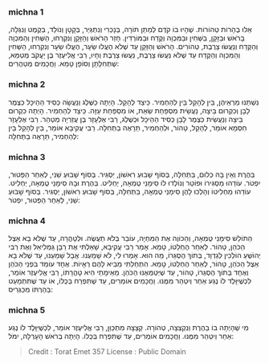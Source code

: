 
### michna 1
אֵלּוּ בֶהָרוֹת טְהוֹרוֹת. שֶׁהָיוּ בוֹ קֹדֶם לְמַתַּן תּוֹרָה, בְּנָכְרִי וְנִתְגַּיֵּר, בְּקָטָן וְנוֹלַד, בְּקֶמֶט וְנִגְלָה, בָּרֹאשׁ וּבַזָּקָן, בַּשְּׁחִין וּבַמִּכְוָה וְקֶדַח וּבַמּוֹרְדִין. חָזַר הָרֹאשׁ וְהַזָּקָן וְנִקְרְחוּ, הַשְּׁחִין וְהַמִּכְוָה וְהַקֶּדַח וְנַעֲשׂוּ צָרֶבֶת, טְהוֹרִים. הָרֹאשׁ וְהַזָּקָן עַד שֶׁלֹּא הֶעֱלוּ שֵׂעָר, הֶעֱלוּ שֵׂעָר וְנִקְרְחוּ, הַשְּׁחִין וְהַמִּכְוָה וְהַקֶּדַח עַד שֶׁלֹּא נַעֲשׂוּ צָרֶבֶת, נַעֲשׂוּ צָרֶבֶת וְחָיוּ, רַבִּי אֱלִיעֶזֶר בֶּן יַעֲקֹב מְטַמֵּא, שֶׁתְּחִלָּתָן וְסוֹפָן טָמֵא. וַחֲכָמִים מְטַהֲרִים: 

### michna 2
נִשְׁתַּנּוּ מַרְאֵיהֶן, בֵּין לְהָקֵל בֵּין לְהַחְמִיר. כֵּיצַד לְהָקֵל. הָיְתָה כַשֶּׁלֶג וְנַעֲשָׂה כְסִיד הַהֵיכָל כְּצֶמֶר לָבָן וְכִקְרוּם בֵּיצָה, נַעֲשֵׂית מִסְפַּחַת שְׂאֵת, אוֹ מִסְפַּחַת עַזָּה. כֵּיצַד לְהַחְמִיר. הָיְתָה כִקְרוּם בֵּיצָה וְנַעֲשֵׂית כְּצֶמֶר לָבָן כְּסִיד הַהֵיכָל וּכְשֶׁלֶג, רַבִּי אֶלְעָזָר בֶּן עֲזַרְיָה מְטַהֵר. רַבִּי אֶלְעָזָר חִסְמָא אוֹמֵר, לְהָקֵל, טָהוֹר, וּלְהַחְמִיר, תֵּרָאֶה בַתְּחִלָּה. רַבִּי עֲקִיבָא אוֹמֵר, בֵּין לְהָקֵל בֵּין לְהַחְמִיר, תֵּרָאֶה בַתְּחִלָּה: 

### michna 3
בַּהֶרֶת וְאֵין בָּהּ כְּלוּם, בַּתְּחִלָּה, בְּסוֹף שָׁבוּעַ רִאשׁוֹן, יַסְגִּיר. בְּסוֹף שָׁבוּעַ שֵׁנִי, לְאַחַר הַפְּטוּר, יִפְטֹר. עוֹדֵהוּ מַסְגִּירוֹ וּפוֹטֵר וְנוֹלְדוּ לוֹ סִימָנֵי טֻמְאָה, יַחְלִיט. בַּהֶרֶת וּבָהּ סִימָנֵי טֻמְאָה, יַחְלִיט. עוֹדֵהוּ מַחְלִיטוֹ וְהָלְכוּ לָהֶן סִימָנֵי טֻמְאָה, בַּתְּחִלָּה, בְּסוֹף שָׁבוּעַ רִאשׁוֹן, יַסְגִּיר. בְּסוֹף שָׁבוּעַ שֵׁנִי, לְאַחַר הַפְּטוּר, יִפְטֹר: 

### michna 4
הַתּוֹלֵשׁ סִימָנֵי טֻמְאָה, וְהַכּוֹוֶה אֶת הַמִּחְיָה, עוֹבֵר בְּלֹא תַעֲשֶׂה. וּלְטָהֳרָה, עַד שֶׁלֹּא בָא אֵצֶל הַכֹּהֵן, טָהוֹר. לְאַחַר הֶחְלֵטוֹ, טָמֵא. אָמַר רַבִּי עֲקִיבָא, שָׁאַלְתִּי אֶת רַבָּן גַּמְלִיאֵל וְאֶת רַבִּי יְהוֹשֻׁעַ הוֹלְכִין לְגַדְוָד, בְּתוֹךְ הֶסְגֵּרוֹ, מַה הוּא. אָמְרוּ לִי, לֹא שָׁמַעְנוּ. אֲבָל שָׁמַעְנוּ, עַד שֶׁלֹּא בָא אֵצֶל הַכֹּהֵן, טָהוֹר, לְאַחַר הֶחְלֵטוֹ, טָמֵא. הִתְחַלְתִּי מֵבִיא לָהֶם רְאָיוֹת. אֶחָד עוֹמֵד בִּפְנֵי הַכֹּהֵן וְאֶחָד בְּתוֹךְ הֶסְגֵּרוֹ, טָהוֹר, עַד שֶׁיְּטַמְּאֶנּוּ הַכֹּהֵן. מֵאֵימָתַי הִיא טָהֳרָתוֹ, רַבִּי אֱלִיעֶזֶר אוֹמֵר, לִכְשֶׁיִּוָּלֶד לוֹ נֶגַע אַחֵר וְיִטְהַר מִמֶּנּוּ. וַחֲכָמִים אוֹמְרִים, עַד שֶׁתִּפְרַח בְּכֻלּוֹ, אוֹ עַד שֶׁתִּתְמַעֵט בַּהַרְתּוֹ מִכַּגְּרִיס: 

### michna 5
מִי שֶׁהָיְתָה בוֹ בַהֶרֶת וְנִקְצְצָה, טְהוֹרָה. קְצָצָהּ מִתְכַּוֵּן, רַבִּי אֱלִיעֶזֶר אוֹמֵר, לִכְשֶׁיִּוָּלֶד לוֹ נֶגַע אַחֵר וְיִטְהַר מִמֶּנּוּ. וַחֲכָמִים אוֹמְרִים, עַד שֶׁתִּפְרַח בְּכֻלּוֹ. הָיְתָה בְרֹאשׁ הָעָרְלָה, יִמֹּל: 

>Credit : Torat Emet 357
>License : Public Domain 